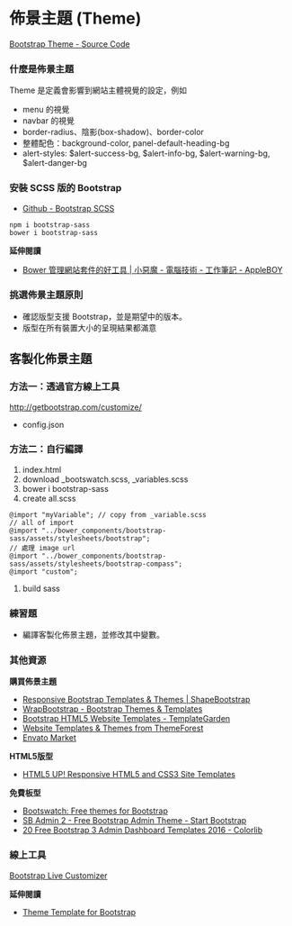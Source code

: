 # 佈景主題 (Theme)

[Bootstrap Theme - Source Code](https://github.com/twbs/bootstrap-sass/blob/master/assets/stylesheets/bootstrap/_theme.scss)

<!--互動問題：layout vs theme-->

### 什麼是佈景主題

Theme 是定義會影響到網站主體視覺的設定，例如

* menu 的視覺
* navbar 的視覺
* border-radius、陰影(box-shadow)、border-color
* 整體配色：background-color, panel-default-heading-bg
* alert-styles: $alert-success-bg, $alert-info-bg, $alert-warning-bg, $alert-danger-bg

### 安裝 SCSS 版的 Bootstrap

* [Github - Bootstrap SCSS](https://github.com/twbs/bootstrap-sass)

```
npm i bootstrap-sass
bower i bootstrap-sass
```

**延伸閱讀**

* [Bower 管理網站套件的好工具 | 小惡魔 - 電腦技術 - 工作筆記 - AppleBOY](https://blog.wu-boy.com/2013/01/bower-is-a-package-manager-for-the-web/)
<!--用 NPM 安裝的沒有附 JQuery？-->

### 挑選佈景主題原則

* 確認版型支援 Bootstrap，並是期望中的版本。
* 版型在所有裝置大小的呈現結果都滿意

## 客製化佈景主題

### 方法一：透過官方線上工具

http://getbootstrap.com/customize/

* config.json

### 方法二：自行編譯

1. index.html
1. download _bootswatch.scss, _variables.scss
1. bower i bootstrap-sass
1. create all.scss

```
@import "myVariable"; // copy from _variable.scss
// all of import
@import "../bower_components/bootstrap-sass/assets/stylesheets/bootstrap";
// 處理 image url
@import "../bower_components/bootstrap-sass/assets/stylesheets/bootstrap-compass";
@import "custom";
```

1. build sass

### 練習題

* 編譯客製化佈景主題，並修改其中變數。

### 其他資源

**購買佈景主題**

* [Responsive Bootstrap Templates & Themes | ShapeBootstrap](https://shapebootstrap.net/)
* [WrapBootstrap - Bootstrap Themes & Templates](https://wrapbootstrap.com/)
* [Bootstrap HTML5 Website Templates - TemplateGarden](https://www.templategarden.com/)
* [Website Templates & Themes from ThemeForest](https://themeforest.net/)
* [Envato Market](https://market.envato.com/)

**HTML5版型**

* [HTML5 UP! Responsive HTML5 and CSS3 Site Templates](https://html5up.net/)

**免費板型**

* [Bootswatch: Free themes for Bootstrap](https://bootswatch.com/)
* [SB Admin 2 - Free Bootstrap Admin Theme - Start Bootstrap](https://startbootstrap.com/template-overviews/sb-admin-2/)
* [20 Free Bootstrap 3 Admin Dashboard Templates 2016 - Colorlib](https://colorlib.com/wp/free-bootstrap-admin-dashboard-templates/)

### 線上工具

[Bootstrap Live Customizer](http://bootstrap-live-customizer.com/)

**延伸閱讀**

* [Theme Template for Bootstrap](https://kkbruce.tw/bs3/Examples/theme)
